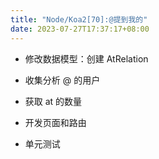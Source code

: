 ```yaml
---
title: "Node/Koa2[70]:@提到我的"
date: 2023-07-27T17:37:17+08:00
---
```


- 修改数据模型：创建 AtRelation

- 收集分析 @ 的用户

- 获取 at 的数量

- 开发页面和路由

- 单元测试

